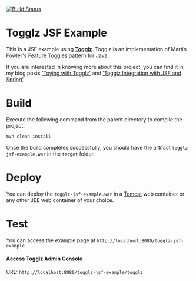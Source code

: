 [![Build Status][travis-badge]][travis-badge-url]

Togglz JSF Example
===================
This is  a JSF example using [**Togglz**](https://www.togglz.org/). 
Togglz is an implementation of Martin Fowler's 
 [Feature Toggles](http://martinfowler.com/bliki/FeatureToggle.html) pattern for Java.
 
If you are interested in knowing more about this project, you can find it in my blog posts
['Toying with Togglz'](https://indrabasak.wordpress.com/2016/03/31/toying-with-togglz/) and
['Togglz Integration with JSF and Spring'](https://indrabasak.wordpress.com/2016/03/30/togglz-integration-with-jsf-and-spring/).

# Build
Execute the following command from the parent directory to compile the project:

```
mvn clean install
```
Once the build completes successfully, you should have the artifact `togglz-jsf-example.war` in the `target` folder.

# Deploy
You can deploy the `togglz-jsf-example.war` in a [Tomcat](http://tomcat.apache.org/) web container or any other JEE web 
container of your choice.

# Test
You can access the example page at `http://localhost:8080/togglz-jsf-example`

#### Access Togglz Admin Console
URL: `http://localhost:8080/togglz-jsf-example/togglz`


[travis-badge]: https://travis-ci.org/indrabasak/togglz-jsf-example.svg?branch=master
[travis-badge-url]: https://travis-ci.org/indrabasak/togglz-jsf-example/

